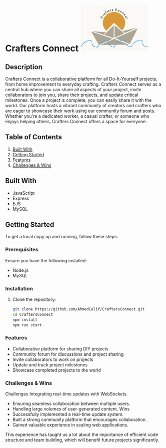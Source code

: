 # Crafters Connect ![Logo](/uploads/logo.png)

## Description
Crafters Connect is a collaborative platform for all Do-It-Yourself projects, from home improvement to everyday crafting. Crafters Connect serves as a central hub where you can share all aspects of your project, invite collaborators to join you, share their projects, and update critical milestones. Once a project is complete, you can easily share it with the world. Our platform hosts a vibrant community of creators and crafters who are eager to showcase their work using our community forum and posts. Whether you're a dedicated worker, a casual crafter, or someone who enjoys helping others, Crafters Connect offers a space for everyone.

## Table of Contents
1. [Built With](#built-with)
2. [Getting Started](#getting-started)
3. [Features](#features)
4. [Challenges & Wins](#challenges--wins)

## Built With
- JavaScript
- Express
- EJS
- MySQL

## Getting Started
To get a local copy up and running, follow these steps:

### Prerequisites
Ensure you have the following installed:
- Node.js
- MySQL

### Installation
1. Clone the repository:
   ```bash
   git clone https://github.com/AhmedCalif/CraftersConnect.git
   cd CraftersConnect
   npm install
   npm run start
   ```

### Features
- Collaborative platform for sharing DIY projects
- Community forum for discussions and project sharing
- Invite collaborators to work on projects
- Update and track project milestones
- Showcase completed projects to the world

### Challenges & Wins
Challenges
Integrating real-time updates with WebSockets.
- Ensuring seamless collaboration between multiple users.
- Handling large volumes of user-generated content.
Wins
- Successfully implemented a real-time update system.
- Built a strong community platform that encourages collaboration.
- Gained valuable experience in scaling web applications.

This experience has taught us a lot about the importance of efficient code structure and team building, which will benefit future projects significantly.

